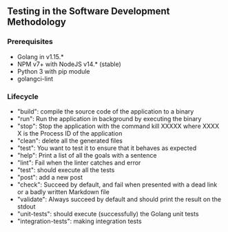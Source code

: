 ## Testing in the Software Development Methodology

### Prerequisites
* Golang in v1.15.*
* NPM v7+ with NodeJS v14.* (stable)
* Python 3 with pip module
* golangci-lint

### Lifecycle
* "build": compile the source code of the application to a binary
* "run": Run the application in background by executing the binary
* "stop": Stop the application with the command kill XXXXX where XXXX\
X is the Process ID of the application
* "clean": delete all the generated files
* "test": You want to test it to ensure that it behaves as expected
* "help": Print a list of all the goals with a sentence
* "lint": Fail when the linter catches and error
* "test": should execute all the tests
* "post": add a new post
* "check": Succeed by default, and fail when presented with a dead link or a badly written Markdown file
* "validate": Always succeed by default and should print the result on the stdout
* "unit-tests": should execute (successfully) the Golang unit tests
* "integration-tests": making integration tests